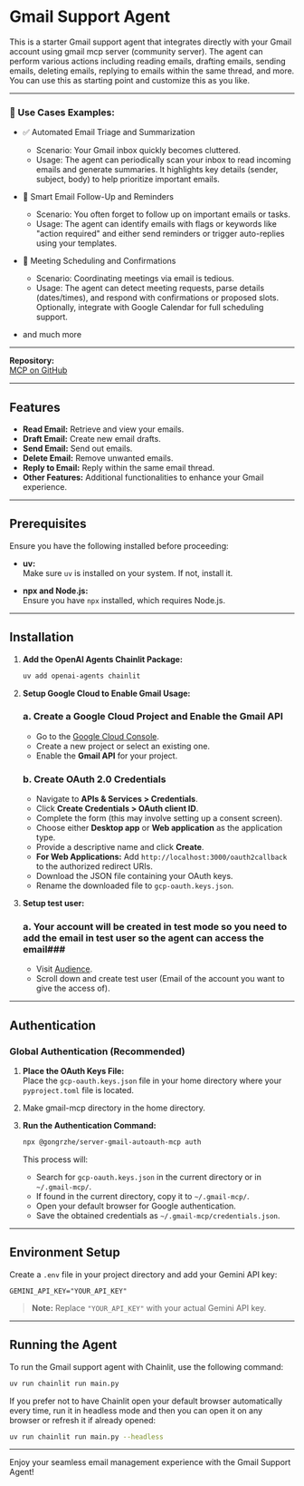 
# Gmail Support Agent

This is a starter Gmail support agent that integrates directly with your Gmail account using gmail mcp server (community server). The agent can perform various actions including reading emails, drafting emails, sending emails, deleting emails, replying to emails within the same thread, and more. You can use this as starting point and customize this as you like.


---
### 💼 Use Cases Examples: ###

- ✅ Automated Email Triage and Summarization

    - Scenario: Your Gmail inbox quickly becomes cluttered.
    - Usage: The agent can periodically scan your inbox to read incoming emails and generate summaries. It highlights key details (sender, subject, body) to help prioritize important emails.

- 🔁 Smart Email Follow-Up and Reminders

    - Scenario: You often forget to follow up on important emails or tasks.
    - Usage: The agent can identify emails with flags or keywords like "action required" and either send reminders or trigger auto-replies using your templates.

- 📅 Meeting Scheduling and Confirmations

    - Scenario: Coordinating meetings via email is tedious.
    - Usage: The agent can detect meeting requests, parse details (dates/times), and respond with confirmations or proposed slots. Optionally, integrate with Google Calendar for full scheduling support.

- and much more

---




**Repository:**  
[MCP on GitHub](https://github.com/GongRzhe/Gmail-MCP-Server)

---

## Features

- **Read Email:** Retrieve and view your emails.
- **Draft Email:** Create new email drafts.
- **Send Email:** Send out emails.
- **Delete Email:** Remove unwanted emails.
- **Reply to Email:** Reply within the same email thread.
- **Other Features:** Additional functionalities to enhance your Gmail experience.

---



## Prerequisites

Ensure you have the following installed before proceeding:

- **uv:**  
  Make sure `uv` is installed on your system. If not, install it.

- **npx and Node.js:**  
  Ensure you have `npx` installed, which requires Node.js.

---

## Installation

1. **Add the OpenAI Agents Chainlit Package:**
   ```bash
   uv add openai-agents chainlit
   ```

2. **Setup Google Cloud to Enable Gmail Usage:**

   ### a. Create a Google Cloud Project and Enable the Gmail API

   - Go to the [Google Cloud Console](https://console.cloud.google.com/).
   - Create a new project or select an existing one.
   - Enable the **Gmail API** for your project.

   ### b. Create OAuth 2.0 Credentials

   - Navigate to **APIs & Services > Credentials**.
   - Click **Create Credentials > OAuth client ID**.
   - Complete the form (this may involve setting up a consent screen).
   - Choose either **Desktop app** or **Web application** as the application type.
   - Provide a descriptive name and click **Create**.
   - **For Web Applications:** Add `http://localhost:3000/oauth2callback` to the authorized redirect URIs.
   - Download the JSON file containing your OAuth keys.
   - Rename the downloaded file to `gcp-oauth.keys.json`.

3. **Setup test user:**
    ### a. Your account will be created in test mode so you need to add the email in test user so the agent can access the email###
    - Visit [Audience](https://console.cloud.google.com/auth/audience).
    - Scroll down and create test user (Email of the account you want to give the access of).
---


## Authentication

### Global Authentication (Recommended)

1. **Place the OAuth Keys File:**  
   Place the `gcp-oauth.keys.json` file in your home directory where your `pyproject.toml` file is located.

2. Make gmail-mcp directory in the home directory.

3. **Run the Authentication Command:**
   ```bash
   npx @gongrzhe/server-gmail-autoauth-mcp auth
   ```
   This process will:
   - Search for `gcp-oauth.keys.json` in the current directory or in `~/.gmail-mcp/`.
   - If found in the current directory, copy it to `~/.gmail-mcp/`.
   - Open your default browser for Google authentication.
   - Save the obtained credentials as `~/.gmail-mcp/credentials.json`.

---

## Environment Setup

Create a `.env` file in your project directory and add your Gemini API key:
```dotenv
GEMINI_API_KEY="YOUR_API_KEY"
```
> **Note:** Replace `"YOUR_API_KEY"` with your actual Gemini API key.

---

## Running the Agent

To run the Gmail support agent with Chainlit, use the following command:
```bash
uv run chainlit run main.py
```
If you prefer not to have Chainlit open your default browser automatically every time, run it in headless mode and then you can open it on any browser or refresh it if already opened:
```bash
uv run chainlit run main.py --headless
```

---

Enjoy your seamless email management experience with the Gmail Support Agent!